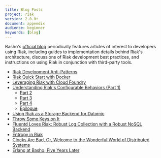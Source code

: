 ```yaml
---
title: Blog Posts
project: riak
version: 2.0.0+
document: appendix
audience: beginner
keywords: [blog]
---
```


Basho's [official blog](http://basho.com/blog/) periodically features
articles of interest to developers using Riak, including guides to
implementation details behind Riak's architecture, discussions of Riak
development best practices, and instructions on using Riak in
conjunction with third-party tools.

* [Riak Development Anti-Patterns](http://basho.com/riak-development-anti-patterns/)
* [Riak Quick Start with Docker](http://basho.com/riak-quick-start-with-docker/)
* [Leveraging Riak with Cloud Foundry](http://basho.com/leveraging-riak-with-cloud-foundry/)
* [Understanding Riak's Configurable Behaviors (Part 1)](http://basho.com/understanding-riaks-configurable-behaviors-part-1/)
	- [Part 2](http://basho.com/riaks-config-behaviors-part-2/)
	- [Part 3](http://basho.com/riaks-config-behaviors-part-3/)
	- [Part 4](http://basho.com/riaks-config-behaviors-part-4/)
	- [Epilogue](http://basho.com/riaks-config-behaviors-epilogue/)
* [Using Riak as a Storage Backend for Datomic](http://basho.com/using-riak-as-a-storage-backend-for-datomic/)
* [Throw Some Keys on It](http://basho.com/throw-some-keys-on-it-slides/)
* [Fluentd Loves Riak: Robust Log Collection with a Robust NoSQL Backend](http://basho.com/fluentd-loves-riak/)
* [Entropy in Riak](http://basho.com/entropy-in-riak/)
* [Clocks Are Bad, Or, Welcome to the Wonderful World of Distributed Systems](http://basho.com/clocks-are-bad-or-welcome-to-distributed-systems/)
* [Erlang at Basho, Five Years Later](http://basho.com/erlang-at-basho-five-years-later/)